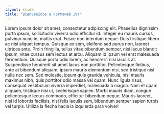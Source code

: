 ```yaml
---
layout: slide
title: "Bienvenidos a Formaweb IV!"
---
```

Lorem ipsum dolor sit amet, consectetur adipiscing elit. Phasellus dignissim porta ipsum, sollicitudin viverra odio efficitur id. Integer eu mauris cursus, pulvinar nunc in, mattis erat. Fusce non interdum neque. Duis tristique libero ac nisi aliquet tempus. Quisque ex sem, eleifend sed purus non, laoreet ultrices ante. Proin fringilla, tellus vitae bibendum semper, nisi lacus blandit ipsum, vitae cursus sem lectus at arcu. Aliquam id ipsum vel erat malesuada fermentum. Quisque porta odio lorem, ac hendrerit nisi iaculis at. Suspendisse hendrerit sit amet lacus non porttitor. Pellentesque finibus, ante at bibendum aliquam, ipsum mauris elementum nisi, sed tristique nisl nulla nec sem. Sed molestie, ipsum quis gravida vehicula, nisl mauris maximus nibh, quis porttitor odio massa vel quam. Nunc ligula risus, consequat vestibulum viverra imperdiet, malesuada a magna. Nam et quam aliquam, tristique nisi ut, scelerisque sapien. Morbi mauris diam, congue pellentesque lectus commodo, efficitur bibendum neque. Mauris laoreet, nisi id lobortis facilisis, nisi felis iaculis sem, bibendum semper sapien turpis vel turpis.
Utiliza la flecha hacia la izquierda para volver!
